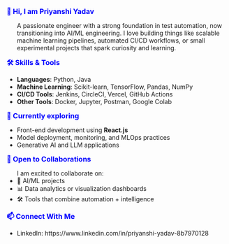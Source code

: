 <b style="font-size:16px;color:blue">👋 Hi, I am Priyanshi Yadav</b>
<ul>
A passionate engineer with a strong foundation in test automation, now transitioning into AI/ML engineering. I love building things like scalable machine learning pipelines, automated CI/CD workflows, or small experimental projects that spark curiosity and learning.
</ul>

<b style="font-size:16px;color:blue">🛠️ Skills & Tools</b>
<ul><li><b>Languages</b>: Python, Java</li>
  <li><b>Machine Learning</b>: Scikit-learn, TensorFlow, Pandas, NumPy</li>
  <li><b>CI/CD Tools</b>: Jenkins, CircleCI, Vercel, GitHub Actions</li>
  <li><b>Other Tools</b>: Docker, Jupyter, Postman, Google Colab</li>
</ul>

<b style="font-size:16px;color:blue">🌱 Currently exploring</b>
<ul><li>Front-end development using <b>React.js</b></li>
  <li>Model deployment, monitoring, and MLOps practices</li>
  <li>Generative AI and LLM applications</li>
</ul>

<b style="font-size:16px;color:blue">💞️ Open to Collaborations</b>
<ul>I am excited to collaborate on:
  <li>🤖 AI/ML projects</li>
  <li>📊 Data analytics or visualization dashboards</li>  
  <li>🛠️ Tools that combine automation + intelligence</li>
</ul>

<b style="font-size:16px;color:blue">📫 Connect With Me</b>
<ul><li>LinkedIn: https://www.linkedin.com/in/priyanshi-yadav-8b7970128</li></ul>

<!---
pyadav6/pyadav6 is a ✨ special ✨ repository because its `README.md` (this file) appears on your GitHub profile.
You can click the Preview link to take a look at your changes.
--->
